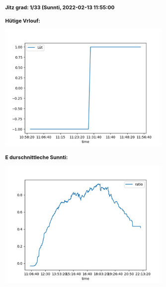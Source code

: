 ### Jitz grad: 1/33 (Sunnti, 2022-02-13 11:55:00

### Hütige Vrlouf:
![Graph](Today.png)

### E durschnittleche Sunnti:
![Graph](Sunnti.png)